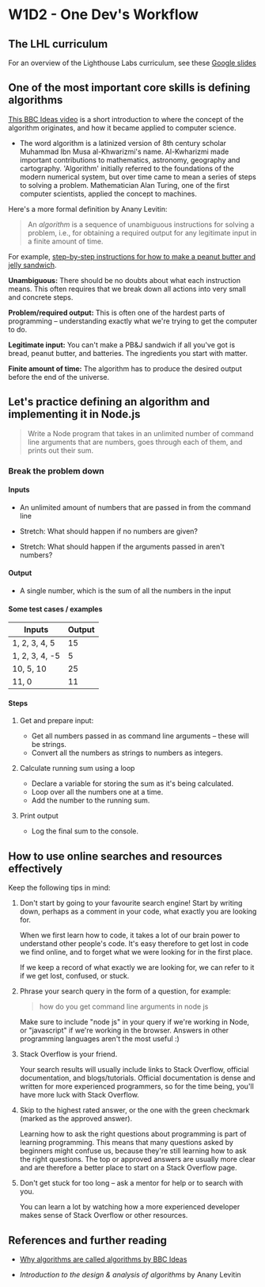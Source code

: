 # W1D2 - One Dev's Workflow

## The LHL curriculum

For an overview of the Lighthouse Labs curriculum, see these [Google
slides](https://docs.google.com/presentation/d/1m3R_aN4S5YoCBmXRbjaZQGatygWyZXYLcN-fkcP_HWA/edit#slide=id.g167e960765_0_0)

## One of the most important core skills is defining algorithms

[This BBC Ideas video](https://www.youtube.com/watch?v=oRkNaF0QvnI) is a short
introduction to where the concept of the algorithm originates, and how it became
applied to computer science.

- The word algorithm is a latinized version of 8th century scholar Muhammad Ibn
  Musa al-Khwarizmi's name.  Al-Kwharizmi made important contributions to
  mathematics, astronomy, geography and cartography.  'Algorithm' initially
  referred to the foundations of the modern numerical system, but over time came
  to mean a series of steps to solving a problem. Mathematician Alan Turing, one
  of the first computer scientists, applied the concept to machines.

Here's a more formal definition by Anany Levitin:

> An _algorithm_ is a sequence of unambiguous instructions for solving a
> problem, i.e., for obtaining a required output for any legitimate input in a
> finite amount of time.

For example, [step-by-step instructions for how to make a peanut butter and
jelly sandwich](https://youtu.be/FN2RM-CHkuI?t=37).

__Unambiguous:__ There should be no doubts about what each instruction means.
This often requires that we break down all actions into very small and concrete
steps.

__Problem/required output:__ This is often one of the hardest parts of
programming – understanding exactly what we're trying to get the computer to do.

__Legitimate input:__ You can't make a PB&J sandwich if all you've got is bread,
peanut butter, and batteries. The ingredients you start with matter.

__Finite amount of time:__ The algorithm has to produce the desired output
before the end of the universe.

## Let's practice defining an algorithm and implementing it in Node.js

> Write a Node program that takes in an unlimited number of command line
> arguments that are numbers, goes through each of them, and prints out their
> sum.

### Break the problem down

#### Inputs

- An unlimited amount of numbers that are passed in from the command line

- Stretch: What should happen if no numbers are given?
- Stretch: What should happen if the arguments passed in aren't numbers?

#### Output

- A single number, which is the sum of all the numbers in the input

#### Some test cases / examples

Inputs          | Output
----------------|-------
1, 2, 3, 4, 5   | 15
1, 2, 3, 4, -5  | 5
10, 5, 10       | 25
11, 0           | 11


#### Steps

1. Get and prepare input:

    - Get all numbers passed in as command line arguments – these will be
      strings.
    - Convert all the numbers as strings to numbers as integers.

2. Calculate running sum using a loop

    - Declare a variable for storing the sum as it's being calculated.
    - Loop over all the numbers one at a time.
    - Add the number to the running sum.

3. Print output

    - Log the final sum to the console.

## How to use online searches and resources effectively

Keep the following tips in mind:

1. Don't start by going to your favourite search engine! Start by writing down,
   perhaps as a comment in your code, what exactly you are looking for.

   When we first learn how to code, it takes a lot of our brain power to
   understand other people's code. It's easy therefore to get lost in code we
   find online, and to forget what we were looking for in the first place.

   If we keep a record of what exactly we are looking for, we can refer to it if
   we get lost, confused, or stuck.

2. Phrase your search query in the form of a question, for example:

    > how do you get command line arguments in node js

    Make sure to include "node js" in your query if we're working in Node, or
    "javascript" if we're working in the browser. Answers in other programming
    languages aren't the most useful :)

3. Stack Overflow is your friend.

    Your search results will usually include links to Stack Overflow, official
    documentation, and blogs/tutorials. Official documentation is dense and
    written for more experienced programmers, so for the time being, you'll have
    more luck with Stack Overflow.


4. Skip to the highest rated answer, or the one with the green checkmark (marked
   as the approved answer).

    Learning how to ask the right questions about programming is part of
    learning programming. This means that many questions asked by beginners
    might confuse us, because they're still learning how to ask the right
    questions. The top or approved answers are usually more clear and are
    therefore a better place to start on a Stack Overflow page.

5. Don't get stuck for too long – ask a mentor for help or to search with you.

    You can learn a lot by watching how a more experienced developer makes sense
    of Stack Overflow or other resources.

## References and further reading

- [Why algorithms are called algorithms by BBC
  Ideas](https://www.youtube.com/watch?v=oRkNaF0QvnI)

- _Introduction to the design & analysis of algorithms_ by Anany Levitin

